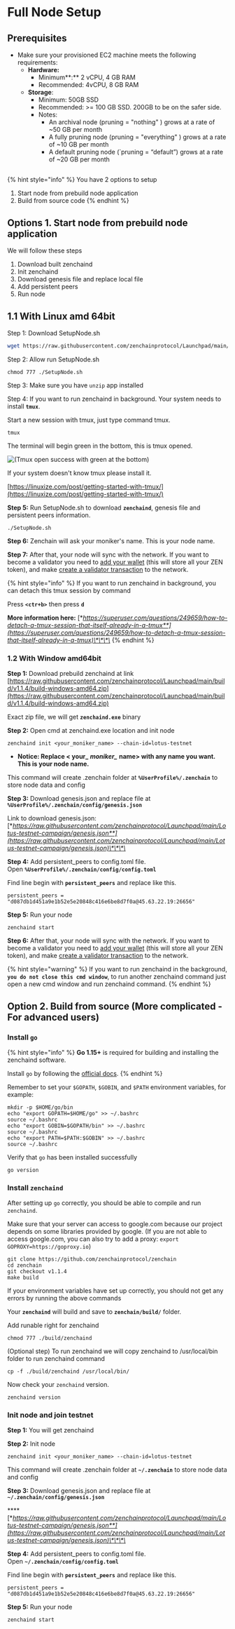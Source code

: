 # Full Node Setup

## Prerequisites <a id="9cbf"></a>

* Make sure your provisioned EC2 machine meets the following requirements:
  * **Hardware:**
    * Minimum**:** 2 vCPU, 4 GB RAM
    * Recommended: 4vCPU, 8 GB RAM
  * **Storage**:
    * Minimum: 50GB SSD
    * Recommended: &gt;= 100 GB SSD. 200GB to be on the safer side.
    * Notes:
      * An archival node \(pruning = "nothing" \) grows at a rate of ~50 GB per month
      * A fully pruning node \(pruning = "everything" \) grows at a rate of ~10 GB per month
      * A default pruning node \(\`pruning = “default”\) grows at a rate of ~20 GB per month

## 

{% hint style="info" %}
You have 2 options to setup

1. Start node from prebuild node application
2. Build from source code
{% endhint %}



## Options 1. Start node from prebuild node application

We will follow these steps

1. Download built zenchaind
2. Init zenchaind
3. Download genesis file and replace local file
4. Add persistent peers 
5. Run node

## 1.1 With Linux amd 64bit

Step 1: Download SetupNode.sh

```bash
wget https://raw.githubusercontent.com/zenchainprotocol/Launchpad/main/Lotus-testnet-campaign/SetupNode.sh
```

Step 2: Allow run SetupNode.sh

```text
chmod 777 ./SetupNode.sh
```

Step 3: Make sure you have `unzip` app installed

Step 4: If you want to run zenchaind in background. Your system needs to install **`tmux`**. 

Start a new session with tmux, just type command tmux. 

```text
tmux
```

The terminal will begin green in the bottom, this is tmux opened. 

![\(Tmux open success with green at the bottom\)](../../.gitbook/assets/image%20%2821%29.png)

If your system doesn't know tmux please install it. 

[https://linuxize.com/post/getting-started-with-tmux/](https://linuxize.com/post/getting-started-with-tmux/)

**Step 5:** Run SetupNode.sh to download **`zenchaind`**, genesis file and persistent peers information. 

```text
./SetupNode.sh
```

**Step 6:** Zenchain will ask your moniker's name. This is your node name. 

**Step 7:** After that, your node will sync with the network. If you want to become a validator you need to [add your wallet](add-your-wallet.md) \(this will store all your ZEN token\), and make [create a validator transaction](creating-a-validator.md) to the network.

{% hint style="info" %}
If you want to run zenchaind in background, you can detach this tmux session by command

Press **`<ctr+b>`** then press **`d`** 

**More information here:** [**https://superuser.com/questions/249659/how-to-detach-a-tmux-session-that-itself-already-in-a-tmux**](https://superuser.com/questions/249659/how-to-detach-a-tmux-session-that-itself-already-in-a-tmux)\*\*\*\*
{% endhint %}

### 1.2 With Window amd64bit

**Step 1:** Download prebuild zenchaind at link [https://raw.githubusercontent.com/zenchainprotocol/Launchpad/main/build/v1.1.4/build-windows-amd64.zip](https://raw.githubusercontent.com/zenchainprotocol/Launchpad/main/build/v1.1.4/build-windows-amd64.zip)

Exact zip file, we will get **`zenchaind.exe`** binary 

**Step 2:** Open cmd at zenchaind.exe location and init node

```text
zenchaind init <your_moniker_name> --chain-id=lotus-testnet
```

* **Notice: Replace &lt; your\_** _**moniker\_**_ **name&gt; with any name you want. This is your node name.** 

This command will create .zenchain folder at **`%UserProfile%/.zenchain`** to store node data and config

**Step 3:** Download genesis.json and replace file at **`%UserProfile%/.zenchain/config/genesis.json`**

Link to download genesis.json: [**https://raw.githubusercontent.com/zenchainprotocol/Launchpad/main/Lotus-testnet-campaign/genesis.json**](https://raw.githubusercontent.com/zenchainprotocol/Launchpad/main/Lotus-testnet-campaign/genesis.json)\*\*\*\*

**Step 4:** Add persistent\_peers to config.toml file.   
Open **`%UserProfile%/.zenchain/config/config.toml`**

 Find line begin with **`persistent_peers`** and replace like this. 

```text
persistent_peers = "d087db1d451a9e1b52e5e20848c416e6be8d7f0a@45.63.22.19:26656"
```

**Step 5:** Run your node

```text
zenchaind start
```

**Step 6:** After that, your node will sync with the network. If you want to become a validator you need to [add your wallet](add-your-wallet.md) \(this will store all your ZEN token\), and make [create a validator transaction](creating-a-validator.md) to the network.

{% hint style="warning" %}
If you want to run zenchaind in the background, **`you do not close this cmd window`**, to run another zenchaind command just open a new cmd window and run zenchaind command.
{% endhint %}

## **Option 2. Build from source \(More complicated - For advanced users\)**

### Install `go` <a id="install-go"></a>

{% hint style="info" %}
**Go 1.15+** is required for building and installing the zenchaind software.

Install `go` by following the [official docs](https://golang.org/doc/install).
{% endhint %}

Remember to set your `$GOPATH`, `$GOBIN`, and `$PATH` environment variables, for example:

```text
mkdir -p $HOME/go/bin
echo "export GOPATH=$HOME/go" >> ~/.bashrc
source ~/.bashrc
echo "export GOBIN=$GOPATH/bin" >> ~/.bashrc
source ~/.bashrc
echo "export PATH=$PATH:$GOBIN" >> ~/.bashrc
source ~/.bashrc
```

Verify that `go` has been installed successfully

```text
go version
```

### Install `zenchaind` <a id="install-iris"></a>

After setting up `go` correctly, you should be able to compile and run `zenchaind`.

Make sure that your server can access to google.com because our project depends on some libraries provided by google. \(If you are not able to access google.com, you can also try to add a proxy: `export GOPROXY=https://goproxy.io`\)

```text
git clone https://github.com/zenchainprotocol/zenchain
cd zenchain
git checkout v1.1.4
make build
```

If your environment variables have set up correctly, you should not get any errors by running the above commands

Your **`zenchaind`** will build and save to **`zenchain/build/`** folder. 

Add runable right for zenchaind   

```text
chmod 777 ./build/zenchaind
```

\(Optional step\) To run zenchaind we will copy zenchaind to /usr/local/bin folder to run zenchaind command

```text
cp -f ./build/zenchaind /usr/local/bin/
```

Now check your `zenchaind` version.

```text
zenchaind version
```

### Init node and join testnet

**Step 1:** You will  get zenchaind

**Step 2:** Init node

```text
zenchaind init <your_moniker_name> --chain-id=lotus-testnet
```

This command will create .zenchain folder at **`~/.zenchain`** to store node data and config

**Step 3:** Download genesis.json and replace file at **`~/.zenchain/config/genesis.json`**

\*\*\*\*[**https://raw.githubusercontent.com/zenchainprotocol/Launchpad/main/Lotus-testnet-campaign/genesis.json**](https://raw.githubusercontent.com/zenchainprotocol/Launchpad/main/Lotus-testnet-campaign/genesis.json)\*\*\*\*

**Step 4:** Add persistent\_peers to config.toml file.   
Open **`~/.zenchain/config/config.toml`**

 Find line begin with **`persistent_peers`** and replace like this. 

```text
persistent_peers = "d087db1d451a9e1b52e5e20848c416e6be8d7f0a@45.63.22.19:26656"
```

**Step 5:** Run your node

```text
zenchaind start
```

